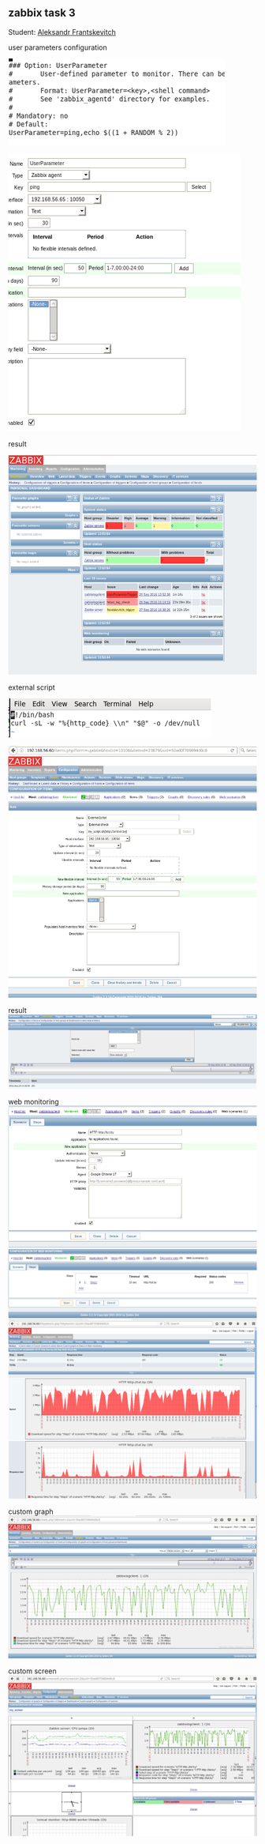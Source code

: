 ## zabbix task 3
Student: [Aleksandr Frantskevitch](https://upsa.epam.com/workload/employeeView.do?employeeId=4060741400038672408#emplTab=general)

user parameters configuration 

![myimage-alt-tag](/screens/Screenshot.png)

![myimage-alt-tag](/screens/Screenshot-1.png)

result

![myimage-alt-tag](/screens/Screenshot-3.png)

external script

![myimage-alt-tag](/screens/Screenshot-4.png)

![myimage-alt-tag](/screens/Screenshot-6.png)

result
![myimage-alt-tag](/screens/Screenshot-5.png)

web monitoring
![myimage-alt-tag](/screens/Screenshot-9.png)
![myimage-alt-tag](/screens/Screenshot-10.png)
![myimage-alt-tag](/screens/Screenshot-8.png)

custom graph
![myimage-alt-tag](/screens/Screenshot-11.png)



custom screen
![myimage-alt-tag](/screens/Screenshot-7.png)
